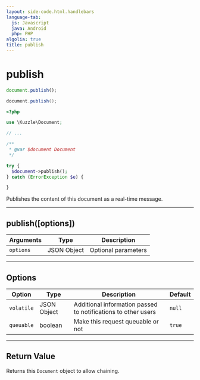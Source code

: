 ```yaml
---
layout: side-code.html.handlebars
language-tab:
  js: Javascript
  java: Android
  php: PHP
algolia: true
title: publish
---
```


# publish

```js
document.publish();
```

```java
document.publish();
```

```php
<?php

use \Kuzzle\Document;

// ...

/**
 * @var $document Document
 */

try {
  $document->publish();
} catch (ErrorException $e) {

}
```

Publishes the content of this document as a real-time message.

---

## publish([options])

| Arguments | Type | Description |
|---------------|---------|----------------------------------------|
| ``options`` | JSON Object | Optional parameters |

---

## Options

| Option | Type | Description | Default |
|---------------|---------|----------------------------------------|---------|
| ``volatile`` | JSON Object | Additional information passed to notifications to other users | ``null`` |
| ``queuable`` | boolean | Make this request queuable or not  | ``true`` |

---

## Return Value

Returns this `Document` object to allow chaining.
